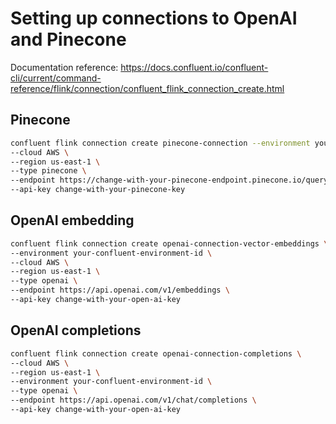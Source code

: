 # Setting up connections to OpenAI and Pinecone

Documentation reference: https://docs.confluent.io/confluent-cli/current/command-reference/flink/connection/confluent_flink_connection_create.html


## Pinecone

```bash
confluent flink connection create pinecone-connection --environment your-confluent-environment-id \
--cloud AWS \
--region us-east-1 \
--type pinecone \
--endpoint https://change-with-your-pinecone-endpoint.pinecone.io/query \
--api-key change-with-your-pinecone-key
```

## OpenAI embedding

```bash
confluent flink connection create openai-connection-vector-embeddings \
--environment your-confluent-environment-id \
--cloud AWS \
--region us-east-1 \
--type openai \
--endpoint https://api.openai.com/v1/embeddings \
--api-key change-with-your-open-ai-key
```

## OpenAI completions

```bash
confluent flink connection create openai-connection-completions \
--cloud AWS \
--region us-east-1 \
--environment your-confluent-environment-id \
--type openai \
--endpoint https://api.openai.com/v1/chat/completions \
--api-key change-with-your-open-ai-key
```
